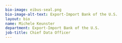 ```yaml
---
bio-image: eibus-seal.png
bio-image-alt-text: Export-Import Bank of the U.S. 
layout: bio
name: Michele Keunster
department: Export-Import Bank of the U.S. 
job-title: Chief Data Officer
---
```

